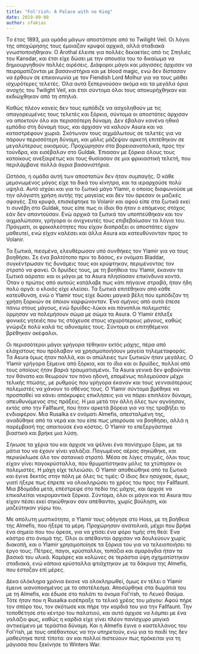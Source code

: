 ```yaml
---
title: "Fol'rish: A Palace with no King"
date: 2019-09-08
author: sfakias
---
```


Tο έτος 1893, μια ομάδα μάγων αποστάτησε από το Twilight Veil. Οι λόγοι της
αποχώρησης τους έμοιαζαν κρυφοί αρχικά, αλλά σταδιακά γνωστοποιήθηκαν. Ο
Arothal έλειπε για πολλές δεκαετίες από τις Σπηλιές του Kansdar, και έτσι είχε
δώσει με την απουσία του το δικαίωμα να δημιουργηθούν πολλές αιρέσεις.
Διάφοροι μάγοι και μάγισσες άρχισαν να πειραματίζονται με βασανιστήρια και με
blood magic, ενώ δεν δίστασαν να έρθουν σε επικοινωνία με τον Fiendish Lord
Molhur για να τους μάθει ισχυρότερες τελετές. Όλα αυτά ξεπερνούσαν ακόμα και
τα μεγάλα όρια ανοχής του Twilight Veil, και έτσι σύντομα όλοι τους
αποκυρήχθηκαν και εκδιώχθηκαν από τη σπηλιά.



Καθώς πλέον κανείς δεν τους εμπόδιζε να ασχοληθούν με τις απαγορευμένες τους
τελετές και ξόρκια, σύντομα οι αποστάτες άρχισαν να αποκτούν όλο και
περισσότερη δύναμη. Δεν έβαλαν κανένα ηθικό εμπόδιο στη δύναμή τους, και
άρχισαν να καλούν Asura και να καταστρέφουν χωριά. Σκότωναν τους αιχμάλωτους
σε τελετές για να πάρουν περισσότερη δύναμη, και μόλις μάζεψαν αρκετή
επιτέθηκαν σε μεγαλύτερους οικισμούς. Προχώρησαν στα βορειοανατολικά, προς την
τούνδρα, και εισέβαλαν στο Guldak. Έπιασαν με ξόρκια όλους τους κατοίκους
ανεξαιρέτως και τους θυσίασαν σε μια φρικιαστική τελετή, που περιλάμβανε πολλά
άγρια βασανιστήρια.



Ωστόσο, η ομάδα αυτή των αποστατών δεν ήταν συμπαγής. Ο κάθε μεμονωμένος μάγος
είχε τα δικά του κίνητρα, και τα ιεραρχούσε πολύ υψηλά. Αυτό ισχύει και για το
ξωτικό μάγο Υlamir, o οποίος διαφωνούσε με την αλόγιστη χρήση αυτής της
μαγείας και δεν του άρεσαν οι μαζικές σφαγές. Στα κρυφά, επισκέφτηκε το
Volanir και αφού είπε στα ξωτικά εκεί τι συνέβη στο Guldak, τους είπε πως οι
ίδιοι θα ήταν ο επόμενος στόχος εάν δεν απαντούσαν. Ενώ αρχικά τα ξωτικά τον
υποπτεύθηκαν και τον αιχμαλώτισαν, γρήγορα οι ανιχνευτές τους επιβεβαίωσαν τα
λόγια του. Πράγματι, οι φρικαλεότητες που είχαν διαπράξει οι αποστάτες είχαν
μαθευτεί, ενώ είχαν καλέσει και άλλα Asura και κατευθύνονταν προς το Volanir.



Τα ξωτικά, πιεσμένα, ελευθέρωσαν υπό συνθήκες τον Ylamir για να τους βοηθήσει.
Σε ένα βαλτότοπο πριν το δάσος, εν ονόματι Bladdar, συγκέντρωσαν τις δυνάμεις
τους και κρύφτηκαν, περιμένοντας τον στρατό να φανεί. Οι δρυίδες τους, με τη
βοήθεια του Ylamir, έκαναν τα ξωτικά αόρατα: και οι μάγοι με τα Asura
πλησίασαν επικίνδυνα κοντά. Όταν ο πρώτος από αυτούς κατάλαβε πως κάτι πήγαινε
στραβά, ήταν ήδη πολύ αργά: ο κλοιός είχε κλείσει. Τα ξωτικά επιτέθηκαν από
κάθε κατεύθυνση, ενώ ο Ylamir τους είχε δώσει μαγικά βέλη που εμπόδιζαν τη
χρήση ξορκιών σε όποιον καρφώνονταν. Ένα σμήνος από αυτά έπεσε πάνω στους
μάγους, ενώ δρυίδες-λύκοι και πάνοπλοι πολεμιστές όρμησαν να πολεμήσουν σώμα
με σώμα τα Asura. O Ylamir έπλεξε φονικές γητειές που τις στόχευσε στους
ισχυρότερους μάγους, καθώς γνώριζε πολύ καλά τις αδυναμίες τους. Σύντομα οι
επιτηθέμενοι βρέθηκαν ακέφαλοι.



Οι περισσότεροι μάγοι γρήγορα τέθηκαν εκτός μάχης, πέρα από ελάχιστους που
πρόλαβαν να χρησιμοποιήσουν μαγεία τηλεμεταφοράς. Τα Asura όμως ήταν πολλά,
και οι απώλειες των ξωτικών ήταν μεγάλες. Ο Ylamir γρήγορα ξέμεινε από ξόρκια,
και το ίδιο και οι δρυίδες, πολλοί από τους οποίους ήταν βαριά τραυματισμένοι.
Τα Asura γενικά δεν φοβούνται τον θάνατο και θεωρούν τον πόνο ηδονή, επομένως
πολεμούσαν μέχρι τελικής πτώσης, με ρυθμούς που γρήγορα έκαναν και τους
γενναιότερους πολεμιστές να χάνουν το σθένος τους. Ο Ylamir σύντομα βρέθηκε να
προσπαθεί να κάνει απόκρυφες επικλήσεις για να πάρει επιπλέον δύναμη,
απευθυνόμενος στις πράξεις. Η μια μετά την άλλη όλες των αγνόησαν, εκτός απο
την Fallfaunt, που ήταν αρκετά βόρεια για να της τραβήξει το ενδιαφέρον. Μια
Rusalka εν ονόματι Almefis, απεσταλμένη της, αναδύθηκε από τα νερά και του
είπε πως μπορόυσε να βοηθήσει, αλλά η παρέμβασή της απαιτούσε ένα κόστος. O
Ylamir το επεξεργάστηκε βιαστικά και βρήκε μια λύση.



Σήκωσε τα χέρια του και άρχισε να ψέλνει ένα πανίσχυρο ξόρκι, με τα μάτια του
να έχουν γίνει γαλάζια. Παγωμένος αέρας σηκώθηκε, και περικύκλωσε όλο τον
σατανικό στρατό. Μέσα σε λίγες στιγμές, όλοι τους είχαν γίνει παγοκρύσταλλα,
που θρυματίστηκαν μόλις τα χτύπησαν οι πολεμιστές. Η μάχη είχε τελειώσει. Ο
Ylamir αποθεώθηκε από τα ξωτικά και έγινε δεκτός στην πόλη με όλες τις τιμές:
Ο ίδιος δεν ησύχασε, όμως, γιατί ήξερε πως έπρεπε να ολοκληρώσει το χρέος του
προς την Fallfaunt. Μια βδομάδα μετά, επέστρεψε στο πεδίο της μάχης, και
άρχισε να επικαλείται νεκρομαντικά ξόρκια. Σύντομα, όλοι οι μάγοι και τα Asura
που είχαν πέσει εκεί σηκώθηκαν σαν απέθαντοι, χωρίς βούληση, και μαζεύτηκαν
γύρω του.



Με απόλυτη μυστικότητα, ο Ylamir τους οδήγησε στο Hoss, με τη βοήθεια της
Almefis, που ήξερε τα μέρη. Προχώρησαν ανατολικά, μέχρι που βρήκε ένα σημείο
που του άρεσε, για να χτίσει ένα φόρο τιμής στη θεά: Ένα κάστρο στο όνομά της.
Όλοι οι απέθαντοι άρχισαν να δουλεύουν χωρίς διακοπή, και ο Ylamir
χρησιμοποίησε τα ξόρκια του για να τελειοποιήσει το έργο τους. Πέτρες, παγοι,
κρύσταλλοι, τοπάζια και σμαράγδια ήταν τα βασικά του υλικά. Καμάρες και
κολώνες σε τεράστια ύψη σχηματίστηκαν σταδιακά, ενώ κάποια κρύσταλλα
φτιάχτηκαν με τα δάκρυα της Almefis, που έσταζαν επί μέρες.



Δέκα ολόκληρα χρόνια έκανε να ολοκληρωθεί, όμως εν τέλει ο Ylamir έμεινε
ικανοποιημένος με το αποτέλεσμα. Αποσύρθηκε στα δωμάτιά του με τη Almefis, και
έδωσε στο παλάτι το όνομα Fol'rish, το Λευκό Θαύμα. Τότε ήταν που η Rusalka
εισέπραξε το τελικό χρέος του μάγου: Αφού πήρε τον σπόρο του, τον σκότωσε και
πήρε την καρδιά του για την Fallfaunt. Την τοποθέτησε στο κέντρο του παλατιού,
και αυτό άρχισε να λάμπει με ένα γαλάζιο φως, καθώς η καρδιά είχε γίνει πλέον
πανίσχυρο μαγικό αντικείμενο με τεράστια δύναμη. Και η Almefis έγινε ο
καστελλάνος του Fol'rish, με τους απέθαντους να την υπηρετούν, ενώ για το
παιδί της δεν μαθεύτηκε ποτέ τίποτα: αν και πολλοί πιστεύουν πως πρόκειται για
τη μάγισσα που ξεκίνησε το Winters War.

